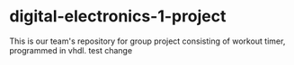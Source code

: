 # digital-electronics-1-project
This is our team's repository for group project consisting of workout timer, programmed in vhdl.
test change
